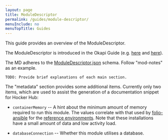 ```yaml
---
layout: page
title: ModuleDescriptor
permalink: /guides/module-descriptor/
menuInclude: no
menuTopTitle: Guides
---
```


This guide provides an overview of the ModuleDescriptor.

The ModuleDescriptor is introduced in the Okapi Guide
(e.g. [here](https://github.com/folio-org/okapi/blob/master/doc/guide.md#what-are-modules)
and [here](https://github.com/folio-org/okapi/blob/master/doc/guide.md#example-4-complete-moduledescriptor)).

The MD adheres to the [ModuleDescriptor.json](https://github.com/folio-org/okapi/blob/master/okapi-core/src/main/raml/ModuleDescriptor.json) schema.
Follow "mod-notes" as an example.

```
TODO: Provide brief explanations of each main section.
```

The "metadata" section provides some additional items.
Currently only two items, which are used to assist the generation of a documentation snippet for Hocker Hub:

* `containerMemory` -- A hint about the minimum amount of memory required to run this module.
The values correlate with that used by [folio-ansible](https://github.com/folio-org/folio-ansible/tree/master/group_vars) for the [reference environments](/guides/automation/#reference-environments).
Note that these installations have a small amount of data and low activity load.

* `databaseConnection` -- Whether this module utilises a database.

